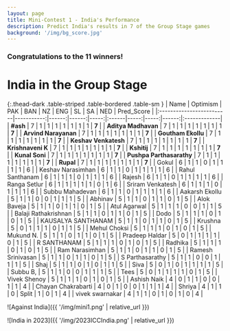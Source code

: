 ```yaml
---
layout: page
title: Mini-Contest 1 - India's Performance
description: Predict India's results in 7 of the Group Stage games
background: '/img/bg_score.jpg'
---
```


### Congratulations to the 11 winners!
# India in the Group Stage

{:.thead-dark .table-striped .table-bordered .table-sm }
| Name                     |   Optimism |   PAK |   BAN |   NZ | ENG   |   SL |   SA |   NED | Pred_Score   |
|:-------------------------|-----------:|------:|------:|-----:|:------|-----:|-----:|------:|:-------------|
| **#ash**                 |          7 |     1 |     1 |    1 | 1     |    1 |    1 |     1 | **7**        |
| **Aditya Madhavan**      |          7 |     1 |     1 |    1 | 1     |    1 |    1 |     1 | **7**        |
| **Arvind Narayanan**     |          7 |     1 |     1 |    1 | 1     |    1 |    1 |     1 | **7**        |
| **Goutham Ekollu**       |          7 |     1 |     1 |    1 | 1     |    1 |    1 |     1 | **7**        |
| **Keshav Venkatesh**     |          7 |     1 |     1 |    1 | 1     |    1 |    1 |     1 | **7**        |
| **Krishnaveni K**        |          7 |     1 |     1 |    1 | 1     |    1 |    1 |     1 | **7**        |
| **Kshitij**              |          7 |     1 |     1 |    1 | 1     |    1 |    1 |     1 | **7**        |
| **Kunal Soni**           |          7 |     1 |     1 |    1 | 1     |    1 |    1 |     1 | **7**        |
| **Pushpa Parthasarathy** |          7 |     1 |     1 |    1 | 1     |    1 |    1 |     1 | **7**        |
| **Rupal**                |          7 |     1 |     1 |    1 | 1     |    1 |    1 |     1 | **7**        |
| Gokul                    |          6 |     1 |     1 |    0 | 1     |    1 |    1 |     1 | 6            |
| Keshav Narasimhan        |          6 |     1 |     1 |    0 | 1     |    1 |    1 |     1 | 6            |
| Rahul Santhanam          |          6 |     1 |     1 |    1 | 0     |    1 |    1 |     1 | 6            |
| Rajesh                   |          6 |     1 |     1 |    0 | 1     |    1 |    1 |     1 | 6            |
| Ranga Setlur             |          6 |     1 |     1 |    1 | 1     |    1 |    0 |     1 | 6            |
| Sriram Venkatesh         |          6 |     1 |     1 |    1 | 0     |    1 |    1 |     1 | 6            |
| Subbu Mahadevan          |          6 |     1 |     1 |    0 | 1     |    1 |    1 |     1 | 6            |
| Aakarsh Ekollu           |          5 |     1 |     1 |    0 | 0     |    1 |    1 |     1 | 5            |
| Abhinav                  |          5 |     1 |     1 |    0 | 1     |    1 |    0 |     1 | 5            |
| Alok Baveja              |          5 |     1 |     1 |    0 | 1     |    1 |    0 |     1 | 5            |
| Atul Agarwal             |          5 |     1 |     1 |    1 | 0     |    0 |    1 |     1 | 5            |
| Balaji Rathakrishnan     |          5 |     1 |     1 |    0 | 1     |    1 |    0 |     1 | 5            |
| Dodo                     |          5 |     1 |     1 |    1 | 0     |    1 |    0 |     1 | 5            |
| KAUSALYA SANTHANAM       |          5 |     1 |     1 |    0 | 1     |    1 |    0 |     1 | 5            |
| Krushna                  |          5 |     0 |     1 |    1 | 1     |    0 |    1 |     1 | 5            |
| Mehul Choksi             |          5 |     1 |     1 |    1 | 0     |    1 |    0 |     1 | 5            |
| Mukund N.                |          5 |     1 |     1 |    0 | 1     |    1 |    0 |     1 | 5            |
| Pradeep Haldar           |          5 |     0 |     1 |    1 | 1     |    1 |    0 |     1 | 5            |
| R SANTHANAM              |          5 |     1 |     1 |    1 | 0     |    1 |    0 |     1 | 5            |
| Radhika                  |          5 |     1 |     1 |    1 | 0     |    1 |    0 |     1 | 5            |
| Ram Narasimhan           |          5 |     1 |     1 |    0 | 1     |    1 |    0 |     1 | 5            |
| Ramesh Srinivasan        |          5 |     1 |     1 |    0 | 1     |    1 |    0 |     1 | 5            |
| S Parthasarathy          |          5 |     1 |     1 |    0 | 0     |    1 |    1 |     1 | 5            |
| Shaj                     |          5 |     1 |     1 |    0 | 1     |    0 |    1 |     1 | 5            |
| Siva                     |          5 |     0 |     1 |    0 | 1     |    1 |    1 |     1 | 5            |
| Subbu B,                 |          5 |     1 |     1 |    0 | 0     |    1 |    1 |     1 | 5            |
| Tees                     |          5 |     0 |     1 |    1 | 1     |    1 |    0 |     1 | 5            |
| Vivek Shenoy             |          5 |     1 |     1 |    1 | 0     |    1 |    0 |     1 | 5            |
| Ashish Naik              |          4 |     0 |     1 |    1 | 0     |    0 |    1 |     1 | 4            |
| Chayan Chakrabarti       |          4 |     0 |     1 |    0 | 0     |    1 |    1 |     1 | 4            |
| Shriya                   |          4 |     1 |     1 |    0 | Split |    1 |    0 |     1 | 4            |
| vivek swarnakar          |          4 |     1 |     1 |    0 | 1     |    0 |    1 |     0 | 4            |


![Against India]({{ '/img/mini1.png' | relative_url }})


![India in 2023]({{ '/img/2023ICCIndia.png' | relative_url }})
